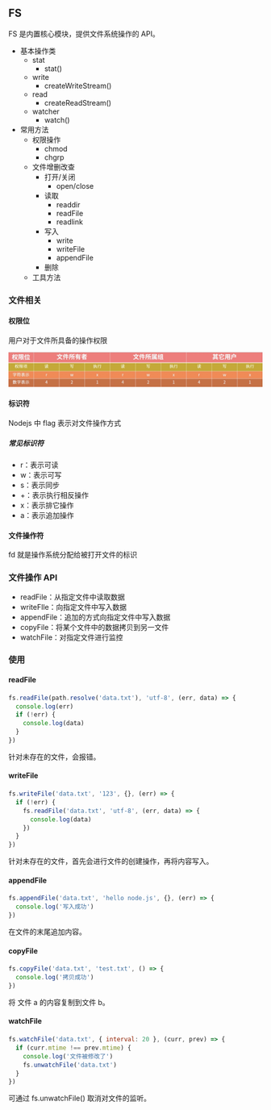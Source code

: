 ## FS

FS 是内置核心模块，提供文件系统操作的 API。

- 基本操作类
  - stat
    - stat()
  - write
    - createWriteStream()
  - read
    - createReadStream()
  - watcher
    - watch()
- 常用方法
  - 权限操作
    - chmod
    - chgrp
  - 文件增删改查
    - 打开/关闭
      - open/close
    - 读取
      - readdir
      - readFile
      - readlink
    - 写入
      - write
      - writeFile
      - appendFile
    - 删除
  - 工具方法

### 文件相关

#### 权限位

用户对于文件所具备的操作权限

<img src="assets/权限位.png" alt="权限位" style="zoom:50%;" />

#### 标识符

Nodejs 中 flag 表示对文件操作方式

##### 常见标识符

- r：表示可读
- w：表示可写
- s：表示同步
- +：表示执行相反操作
- x：表示排它操作
- a：表示追加操作

#### 文件操作符

fd 就是操作系统分配给被打开文件的标识

### 文件操作 API

- readFile：从指定文件中读取数据
- writeFIle：向指定文件中写入数据
- appendFile：追加的方式向指定文件中写入数据
- copyFile：将某个文件中的数据拷贝到另一文件
- watchFile：对指定文件进行监控

### 使用

#### readFile

```js
fs.readFile(path.resolve('data.txt'), 'utf-8', (err, data) => {
  console.log(err)
  if (!err) {
    console.log(data)
  }
})
```

针对未存在的文件，会报错。

#### writeFile

```js
fs.writeFile('data.txt', '123', {}, (err) => {
  if (!err) {
    fs.readFile('data.txt', 'utf-8', (err, data) => {
      console.log(data)
    })
  }
})
```

针对未存在的文件，首先会进行文件的创建操作，再将内容写入。

#### appendFile

```js
fs.appendFile('data.txt', 'hello node.js', {}, (err) => {
  console.log('写入成功')
})
```

在文件的末尾追加内容。

#### copyFile

```js
fs.copyFile('data.txt', 'test.txt', () => {
  console.log('拷贝成功')
})
```

将 文件 a 的内容复制到文件 b。

#### watchFile

```js
fs.watchFile('data.txt', { interval: 20 }, (curr, prev) => {
  if (curr.mtime !== prev.mtime) {
    console.log('文件被修改了')
    fs.unwatchFile('data.txt')
  }
})
```

可通过 fs.unwatchFile() 取消对文件的监听。
